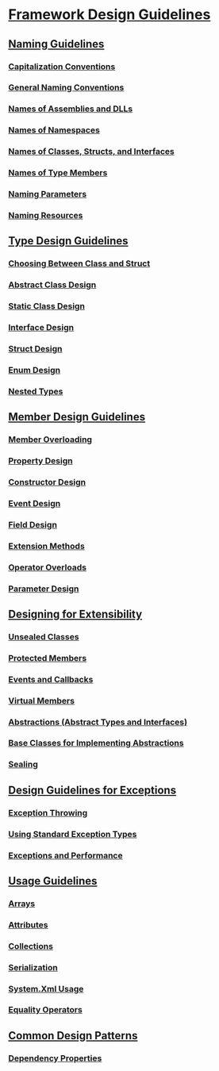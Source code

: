 # [Framework Design Guidelines](index.md)
## [Naming Guidelines](naming-guidelines.md)
### [Capitalization Conventions](capitalization-conventions.md)
### [General Naming Conventions](general-naming-conventions.md)
### [Names of Assemblies and DLLs](names-of-assemblies-and-dlls.md)
### [Names of Namespaces](names-of-namespaces.md)
### [Names of Classes, Structs, and Interfaces](names-of-classes-structs-and-interfaces.md)
### [Names of Type Members](names-of-type-members.md)
### [Naming Parameters](naming-parameters.md)
### [Naming Resources](naming-resources.md)
## [Type Design Guidelines](type.md)
### [Choosing Between Class and Struct](choosing-between-class-and-struct.md)
### [Abstract Class Design](abstract-class.md)
### [Static Class Design](static-class.md)
### [Interface Design](interface.md)
### [Struct Design](struct.md)
### [Enum Design](enum.md)
### [Nested Types](nested-types.md)
## [Member Design Guidelines](member.md)
### [Member Overloading](member-overloading.md)
### [Property Design](property.md)
### [Constructor Design](constructor.md)
### [Event Design](event.md)
### [Field Design](field.md)
### [Extension Methods](extension-methods.md)
### [Operator Overloads](operator-overloads.md)
### [Parameter Design](parameter-design.md)
## [Designing for Extensibility](designing-for-extensibility.md)
### [Unsealed Classes](unsealed-classes.md)
### [Protected Members](protected-members.md)
### [Events and Callbacks](events-and-callbacks.md)
### [Virtual Members](virtual-members.md)
### [Abstractions (Abstract Types and Interfaces)](abstractions-abstract-types-and-interfaces.md)
### [Base Classes for Implementing Abstractions](base-classes-for-implementing-abstractions.md)
### [Sealing](sealing.md)
## [Design Guidelines for Exceptions](exceptions.md)
### [Exception Throwing](exception-throwing.md)
### [Using Standard Exception Types](using-standard-exception-types.md)
### [Exceptions and Performance](exceptions-and-performance.md)
## [Usage Guidelines](usage-guidelines.md)
### [Arrays](arrays.md)
### [Attributes](attributes.md)
### [Collections](guidelines-for-collections.md)
### [Serialization](serialization.md)
### [System.Xml Usage](system-xml-usage.md)
### [Equality Operators](equality-operators.md)
## [Common Design Patterns](common-design-patterns.md)
### [Dependency Properties](dependency-properties.md)
